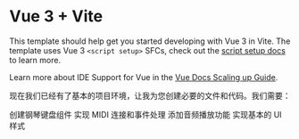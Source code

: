 # Vue 3 + Vite

This template should help get you started developing with Vue 3 in Vite. The template uses Vue 3 `<script setup>` SFCs, check out the [script setup docs](https://v3.vuejs.org/api/sfc-script-setup.html#sfc-script-setup) to learn more.

Learn more about IDE Support for Vue in the [Vue Docs Scaling up Guide](https://vuejs.org/guide/scaling-up/tooling.html#ide-support).


现在我们已经有了基本的项目环境，让我为您创建必要的文件和代码。我们需要：

创建钢琴键盘组件
实现 MIDI 连接和事件处理
添加音频播放功能
实现基本的 UI 样式

